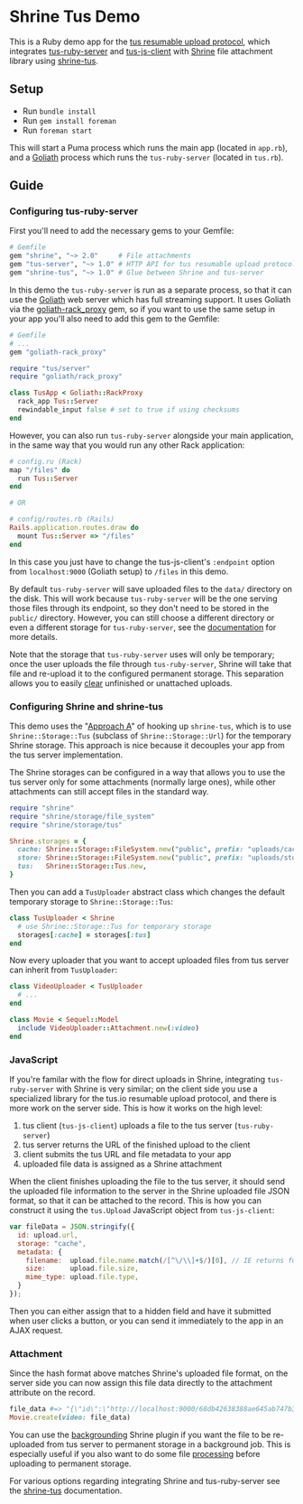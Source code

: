 # Shrine Tus Demo

This is a Ruby demo app for the [tus resumable upload protocol], which
integrates [tus-ruby-server] and [tus-js-client] with [Shrine] file attachment
library using [shrine-tus].

## Setup

* Run `bundle install`
* Run `gem install foreman`
* Run `foreman start`

This will start a Puma process which runs the main app (located in `app.rb`),
and a [Goliath] process which runs the `tus-ruby-server` (located in `tus.rb`).

## Guide

### Configuring tus-ruby-server

First you'll need to add the necessary gems to your Gemfile:

```rb
# Gemfile
gem "shrine", "~> 2.0"     # File attachments
gem "tus-server", "~> 1.0" # HTTP API for tus resumable upload protocol
gem "shrine-tus", "~> 1.0" # Glue between Shrine and tus-server
```

In this demo the `tus-ruby-server` is run as a separate process, so that it
can use the [Goliath] web server which has full streaming support. It uses
Goliath via the [goliath-rack_proxy] gem, so if you want to use the same
setup in your app you'll also need to add this gem to the Gemfile:

```rb
# Gemfile
# ...
gem "goliath-rack_proxy"
```
```rb
require "tus/server"
require "goliath/rack_proxy"

class TusApp < Goliath::RackProxy
  rack_app Tus::Server
  rewindable_input false # set to true if using checksums
end
```

However, you can also run `tus-ruby-server` alongside your main application, in
the same way that you would run any other Rack application:

```rb
# config.ru (Rack)
map "/files" do
  run Tus::Server
end

# OR

# config/routes.rb (Rails)
Rails.application.routes.draw do
  mount Tus::Server => "/files"
end
```

In this case you just have to change the tus-js-client's `:endpoint` option from
`localhost:9000` (Goliath setup) to `/files` in this demo.

By default `tus-ruby-server` will save uploaded files to the `data/` directory
on the disk. This will work because `tus-ruby-server` will be the one serving
those files through its endpoint, so they don't need to be stored in the
`public/` directory. However, you can still choose a different directory or
even a different storage for `tus-ruby-server`, see the
[documentation][tus-ruby-server storages] for more details.

Note that the storage that `tus-ruby-server` uses will only be temporary; once
the user uploads the file through `tus-ruby-server`, Shrine will take that file
and re-upload it to the configured permanent storage. This separation allows
you to easily [clear][tus-ruby-server expiration] unfinished or unattached
uploads.

### Configuring Shrine and shrine-tus

This demo uses the "[Approach A]" of hooking up `shrine-tus`, which is to use
`Shrine::Storage::Tus` (subclass of `Shrine::Storage::Url`) for the temporary
Shrine storage. This approach is nice because it decouples your app from the
tus server implementation.

The Shrine storages can be configured in a way that allows you to use the tus
server only for some attachments (normally large ones), while other attachments
can still accept files in the standard way.

```rb
require "shrine"
require "shrine/storage/file_system"
require "shrine/storage/tus"

Shrine.storages = {
  cache: Shrine::Storage::FileSystem.new("public", prefix: "uploads/cache"),
  store: Shrine::Storage::FileSystem.new("public", prefix: "uploads/store"),
  tus:   Shrine::Storage::Tus.new,
}
```

Then you can add a `TusUploader` abstract class which changes the default
temporary storage to `Shrine::Storage::Tus`:

```rb
class TusUploader < Shrine
  # use Shrine::Storage::Tus for temporary storage
  storages[:cache] = storages[:tus]
end
```

Now every uploader that you want to accept uploaded files from tus server can
inherit from `TusUploader`:

```rb
class VideoUploader < TusUploader
  # ...
end
```
```rb
class Movie < Sequel::Model
  include VideoUploader::Attachment.new(:video)
end
```

### JavaScript

If you're familar with the flow for direct uploads in Shrine, integrating
`tus-ruby-server` with Shrine is very similar; on the client side you use a
specialized library for the tus.io resumable upload protocol, and there is more
work on the server side. This is how it works on the high level:

1. tus client (`tus-js-client`) uploads a file to the tus server (`tus-ruby-server`)
1. tus server returns the URL of the finished upload to the client
1. client submits the tus URL and file metadata to your app
1. uploaded file data is assigned as a Shrine attachment

When the client finishes uploading the file to the tus server, it should send
the uploaded file information to the server in the Shrine uploaded file JSON
format, so that it can be attached to the record. This is how you can construct
it using the `tus.Upload` JavaScript object from `tus-js-client`:

```js
var fileData = JSON.stringify({
  id: upload.url,
  storage: "cache",
  metadata: {
    filename:  upload.file.name.match(/[^\/\\]+$/)[0], // IE returns full path
    size:      upload.file.size,
    mime_type: upload.file.type,
  }
});
```

Then you can either assign that to a hidden field and have it submitted when
user clicks a button, or you can send it immediately to the app in an AJAX
request.

### Attachment

Since the hash format above matches Shrine's uploaded file format, on the
server side you can now assign this file data directly to the attachment
attribute on the record.

```rb
file_data #=> "{\"id\":\"http://localhost:9000/68db42638388ae645ab747b36a837a79\",\"storage\":\"cache\",\"metadata\":{...}}"
Movie.create(video: file_data)
```

You can use the [backgrounding] Shrine plugin if you want the file to be
re-uploaded from tus server to permanent storage in a background job. This is
especially useful if you also want to do some file [processing] before
uploading to permanent storage.

For various options regarding integrating Shrine and tus-ruby-server see the
[shrine-tus] documentation.

[tus resumable upload protocol]: http://tus.io
[tus-ruby-server]: https://github.com/janko-m/tus-ruby-server
[tus-js-client]: https://github.com/tus/tus-js-client
[Shrine]: https://github.com/janko-m/shrine
[shrine-tus]: https://github.com/janko-m/shrine-tus
[Goliath]: https://github.com/postrank-labs/goliath
[goliath-rack_proxy]: https://github.com/janko-m/goliath-rack_proxy
[Approach A]: https://github.com/janko-m/shrine-tus/blob/552a96ce4e065f6d95f4077441eca93488e85482/README.md#approach-a-downloading-through-tus-server
[tus-ruby-server storages]: https://github.com/janko-m/tus-ruby-server#storage
[tus-ruby-server expiration]: https://github.com/janko-m/tus-ruby-server#expiration
[backgrounding]: http://shrinerb.com/rdoc/classes/Shrine/Plugins/Backgrounding.html
[processing]: http://shrinerb.com/rdoc/classes/Shrine/Plugins/Processing.html
